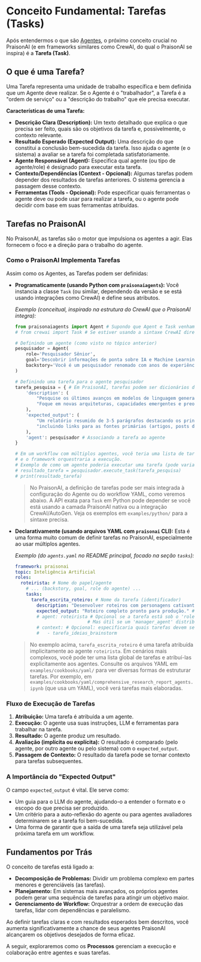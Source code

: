 # Conceito Fundamental: Tarefas (Tasks)

Após entendermos o que são [Agentes](./01_agentes.md), o próximo conceito crucial no PraisonAI (e em frameworks similares como CrewAI, do qual o PraisonAI se inspira) é a **Tarefa (Task)**.

## O que é uma Tarefa?

Uma Tarefa representa uma unidade de trabalho específica e bem definida que um Agente deve realizar. Se o Agente é o "trabalhador", a Tarefa é a "ordem de serviço" ou a "descrição do trabalho" que ele precisa executar.

**Características de uma Tarefa:**

*   **Descrição Clara (Description):** Um texto detalhado que explica o que precisa ser feito, quais são os objetivos da tarefa e, possivelmente, o contexto relevante.
*   **Resultado Esperado (Expected Output):** Uma descrição do que constitui a conclusão bem-sucedida da tarefa. Isso ajuda o agente (e o sistema) a avaliar se a tarefa foi completada satisfatoriamente.
*   **Agente Responsável (Agent):** Especifica qual agente (ou tipo de agente/role) é designado para executar esta tarefa.
*   **Contexto/Dependências (Context - Opcional):** Algumas tarefas podem depender dos resultados de tarefas anteriores. O sistema gerencia a passagem desse contexto.
*   **Ferramentas (Tools - Opcional):** Pode especificar quais ferramentas o agente deve ou pode usar para realizar a tarefa, ou o agente pode decidir com base em suas ferramentas atribuídas.

## Tarefas no PraisonAI

No PraisonAI, as tarefas são o motor que impulsiona os agentes a agir. Elas fornecem o foco e a direção para o trabalho do agente.

### Como o PraisonAI Implementa Tarefas

Assim como os Agentes, as Tarefas podem ser definidas:

*   **Programaticamente (usando Python com `praisonaiagents`):**
    Você instancia a classe `Task` (ou similar, dependendo da versão e se está usando integrações como CrewAI) e define seus atributos.

    *Exemplo (conceitual, inspirado na estrutura do CrewAI que o PraisonAI integra):*
    ```python
    from praisonaiagents import Agent # Supondo que Agent e Task venham daqui ou de um módulo integrado
    # from crewai import Task # Se estiver usando a sintaxe CrewAI diretamente

    # Definindo um agente (como visto no tópico anterior)
    pesquisador = Agent(
        role='Pesquisador Sênior',
        goal='Descobrir informações de ponta sobre IA e Machine Learning',
        backstory='Você é um pesquisador renomado com anos de experiência em vasculhar artigos científicos e notícias de tecnologia.'
    )

    # Definindo uma tarefa para o agente pesquisador
    tarefa_pesquisa = { # Em PraisonAI, tarefas podem ser dicionários dentro de uma lista de tarefas do agente ou workflow
        'description': (
            "Pesquise os últimos avanços em modelos de linguagem generativa nos últimos 3 meses. "
            "Foque em novas arquiteturas, capacidades emergentes e preocupações éticas."
        ),
        'expected_output': (
            "Um relatório resumido de 3-5 parágrafos destacando os principais achados, "
            "incluindo links para as fontes primárias (artigos, posts de blog)."
        ),
        'agent': pesquisador # Associando a tarefa ao agente
    }

    # Em um workflow com múltiplos agentes, você teria uma lista de tarefas
    # e o framework orquestraria a execução.
    # Exemplo de como um agente poderia executar uma tarefa (pode variar na API exata):
    # resultado_tarefa = pesquisador.execute_task(tarefa_pesquisa)
    # print(resultado_tarefa)
    ```
    > No PraisonAI, a definição de tarefas pode ser mais integrada à configuração do Agente ou do workflow YAML, como veremos abaixo. A API exata para `Task` em Python pode depender se você está usando a camada PraisonAI nativa ou a integração CrewAI/AutoGen. Veja os exemplos em `examples/python/` para a sintaxe precisa.

*   **Declarativamente (usando arquivos YAML com `praisonai` CLI):**
    Esta é uma forma muito comum de definir tarefas no PraisonAI, especialmente ao usar múltiplos agentes.

    *Exemplo (do `agents.yaml` no README principal, focado na seção `tasks`):*
    ```yaml
    framework: praisonai
    topic: Inteligência Artificial
    roles:
      roteirista: # Nome do papel/agente
        # ... (backstory, goal, role do agente) ...
        tasks:
          tarefa_escrita_roteiro: # Nome da tarefa (identificador)
            description: "Desenvolver roteiros com personagens cativantes e diálogos sobre {topic}." # O que fazer
            expected_output: "Roteiro completo pronto para produção." # O que se espera ao final
            # agent: roteirista # Opcional se a tarefa está sob o 'role' que a executa
                               # Mas útil se um 'manager_agent' distribui tarefas.
            # context: # Opcional: especificaria quais tarefas devem ser concluídas antes desta
            #   - tarefa_ideias_brainstorm
    ```
    > No exemplo acima, `tarefa_escrita_roteiro` é uma tarefa atribuída implicitamente ao agente `roteirista`.
    > Em cenários mais complexos, você pode ter uma lista global de tarefas e atribuí-las explicitamente aos agentes.
    > Consulte os arquivos YAML em `examples/cookbooks/yaml/` para ver diversas formas de estruturar tarefas. Por exemplo, em `examples/cookbooks/yaml/comprehensive_research_report_agents.ipynb` (que usa um YAML), você verá tarefas mais elaboradas.

### Fluxo de Execução de Tarefas

1.  **Atribuição:** Uma tarefa é atribuída a um agente.
2.  **Execução:** O agente usa suas instruções, LLM e ferramentas para trabalhar na tarefa.
3.  **Resultado:** O agente produz um resultado.
4.  **Avaliação (implícita ou explícita):** O resultado é comparado (pelo agente, por outro agente ou pelo sistema) com o `expected_output`.
5.  **Passagem de Contexto:** O resultado da tarefa pode se tornar contexto para tarefas subsequentes.

### A Importância do "Expected Output"

O campo `expected_output` é vital. Ele serve como:
*   Um guia para o LLM do agente, ajudando-o a entender o formato e o escopo do que precisa ser produzido.
*   Um critério para a auto-reflexão do agente ou para agentes avaliadores determinarem se a tarefa foi bem-sucedida.
*   Uma forma de garantir que a saída de uma tarefa seja utilizável pela próxima tarefa em um workflow.

## Fundamentos por Trás

O conceito de tarefas está ligado a:

*   **Decomposição de Problemas:** Dividir um problema complexo em partes menores e gerenciáveis (as tarefas).
*   **Planejamento:** Em sistemas mais avançados, os próprios agentes podem gerar uma sequência de tarefas para atingir um objetivo maior.
*   **Gerenciamento de Workflow:** Orquestrar a ordem de execução das tarefas, lidar com dependências e paralelismo.

Ao definir tarefas claras e com resultados esperados bem descritos, você aumenta significativamente a chance de seus agentes PraisonAI alcançarem os objetivos desejados de forma eficaz.

A seguir, exploraremos como os **Processos** gerenciam a execução e colaboração entre agentes e suas tarefas.
